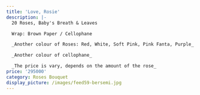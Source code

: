 ```yaml
---
title: 'Love, Rosie'
description: |-
  20 Roses, Baby's Breath & Leaves

  Wrap: Brown Paper / Cellophane

  _Another colour of Roses: Red, White, Soft Pink, Pink Fanta, Purple_

  _Another colour of cellophane_

  _The price is vary, depends on the amount of the rose_
price: '295000'
category: Roses Bouquet
display_picture: /images/feed59-bersemi.jpg
---
```



